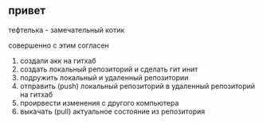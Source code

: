 ## привет

тефтелька - замечательный котик

совершенно с этим согласен

1. создали акк на гитхаб
2. создать локальный репозиторий и сделать гит инит
3. подружить локальный и удаленный репозитории
4. отправить (push) локальный репозиторий в удаленный репозиторий на гитхаб
5. проиpвести изменения с другого компьютера
6. выкачать (pull) актуальное состояние из репозитория